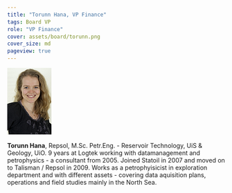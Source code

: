 ```yaml
---
title: "Torunn Hana, VP Finance"
tags: Board VP
role: "VP Finance"
cover: assets/board/torunn.png
cover_size: md
pageview: true
---
```

<img class="image image--md circle shadow center" src="/assets/board/torunn.png"/>


**Torunn Hana**, Repsol, M.Sc. Petr.Eng. - Reservoir Technology,
                UiS & Geology, UiO. 
                <!--more-->
                9 years at Logtek working with datamanagement and petrophysics
                - a consultant from 2005. Joined Statoil in 2007 and moved on to Talisman / Repsol in 2009.
                Works as a petrophyisicist in exploration department and with different assets
                - covering data aquisition plans, operations and field studies mainly in the North
                Sea.